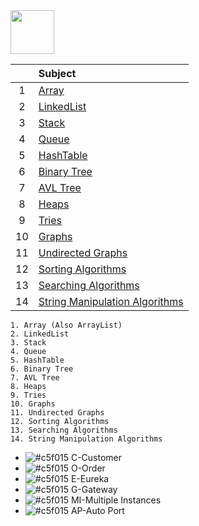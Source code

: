 <img src="https://img.shields.io/badge/-Data Structures%20-brightgreen" height=70px>

|     |  Subject           |
|:---:|:------------------------------| 
|  1  |[Array]()    | 
|  2  |[LinkedList]()  |   
|  3  |[Stack]() |   
|  4  |[Queue]() |   
|  5  |[HashTable]() |  
|  6  |[Binary Tree]()    | 
|  7  |[AVL Tree]()  |   
|  8  |[Heaps]() |   
|  9  |[Tries]() |   
|  10  |[Graphs]() |  
|  11  |[Undirected Graphs]() |  
|  12  |[Sorting Algorithms]() |  
|  13  |[Searching Algorithms]() |  
|  14  |[String Manipulation Algorithms]() |  



	1. Array (Also ArrayList)
	2. LinkedList
	3. Stack
	4. Queue
	5. HashTable
	6. Binary Tree
	7. AVL Tree
	8. Heaps
	9. Tries
	10. Graphs
	11. Undirected Graphs 
	12. Sorting Algorithms
	13. Searching Algorithms
	14. String Manipulation Algorithms


- ![#c5f015](https://via.placeholder.com/10/c5f015/000000?text=+) C-Customer
- ![#c5f015](https://via.placeholder.com/10/c5f015/000000?text=+) O-Order
- ![#c5f015](https://via.placeholder.com/10/c5f015/000000?text=+) E-Eureka
- ![#c5f015](https://via.placeholder.com/10/c5f015/000000?text=+) G-Gateway 
- ![#c5f015](https://via.placeholder.com/10/c5f015/000000?text=+) MI-Multiple Instances 
- ![#c5f015](https://via.placeholder.com/10/c5f015/000000?text=+) AP-Auto Port 

